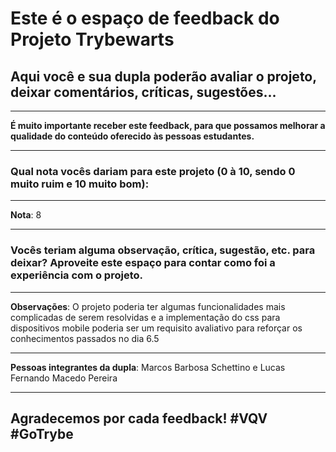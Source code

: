 # Este é o espaço de feedback do Projeto Trybewarts
## Aqui você e sua dupla poderão avaliar o projeto, deixar comentários, críticas, sugestões...

---

**É muito importante receber este feedback, para que possamos melhorar a qualidade do conteúdo oferecido às pessoas estudantes.**

---

### Qual nota vocês dariam para este projeto (0 à 10, sendo 0 muito ruim e 10 muito bom):

---

**Nota**: 8

---

### Vocês teriam alguma observação, crítica, sugestão, etc. para deixar? Aproveite este espaço para contar como foi a experiência com o projeto.

---

**Observações**: O projeto poderia ter algumas funcionalidades mais complicadas de serem resolvidas e a implementação do css para dispositivos mobile poderia ser um requisito avaliativo para reforçar os conhecimentos passados no dia 6.5

---

**Pessoas integrantes da dupla**: Marcos Barbosa Schettino e Lucas Fernando Macedo Pereira

---

## Agradecemos por cada feedback! #VQV #GoTrybe
